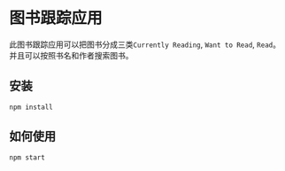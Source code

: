 # 图书跟踪应用

此图书跟踪应用可以把图书分成三类`Currently Reading`, `Want to Read`, `Read`。
并且可以按照书名和作者搜索图书。

## 安装

```
npm install
```

## 如何使用

```
npm start
```
